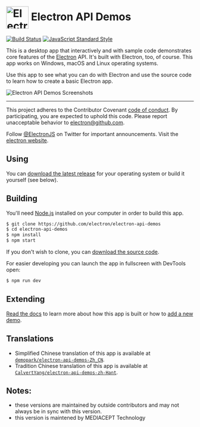# <img src="https://cloud.githubusercontent.com/assets/378023/15172388/b2b81950-1790-11e6-9a7c-ccc39912bb3a.png" width="60px" align="center" alt="Electron API Demos icon"> Electron API Demos

[![Build Status](https://travis-ci.org/electron/electron-api-demos.svg?branch=master)](https://travis-ci.org/electron/electron-api-demos)
[![JavaScript Standard Style](https://img.shields.io/badge/code%20style-standard-brightgreen.svg?style=flat)](http://standardjs.com)

This is a desktop app that interactively and with sample code demonstrates core features of the [Electron](http://electron.atom.io) API. It's built with Electron, too, of course. This app works on Windows, macOS and Linux operating systems.

Use this app to see what you can do with Electron and use the source code to learn how to create a basic Electron app.

![Electron API Demos Screenshots](https://cloud.githubusercontent.com/assets/378023/15016148/ae06cc80-124a-11e6-80dd-076d83e492f6.png)

---

This project adheres to the Contributor Covenant [code of conduct](CODE_OF_CONDUCT.md).
By participating, you are expected to uphold this code. Please report unacceptable
behavior to electron@github.com.

Follow [@ElectronJS](https://twitter.com/electronjs) on Twitter for important
announcements. Visit the [electron website](http://electron.atom.io).

## Using

You can [download the latest release](https://github.com/electron/electron-api-demos/releases) for your operating system or build it yourself (see below).

## Building

You'll need [Node.js](https://nodejs.org) installed on your computer in order to build this app.

```bash
$ git clone https://github.com/electron/electron-api-demos
$ cd electron-api-demos
$ npm install
$ npm start
```

If you don't wish to clone, you can [download the source code](https://github.com/electron/electron-api-demos/archive/master.zip).

For easier developing you can launch the app in fullscreen with DevTools open:

```bash
$ npm run dev
```

## Extending

 [Read the docs](docs.md) to learn more about how this app is built or how to [add a new demo](docs.md#add-a-section-or-demo).

## Translations

* Simplified Chinese translation of this app is available at [`demopark/electron-api-demos-Zh_CN`](https://github.com/demopark/electron-api-demos-Zh_CN).
* Tradition Chinese translation of this app is available at [`CalvertYang/electron-api-demos-zh-Hant`](https://github.com/CalvertYang/electron-api-demos-zh-Hant).

## Notes: 
- these versions are maintained by outside contributors and may not always be in sync with this version.
- this version is maintened by MEDIACEPT Technology


